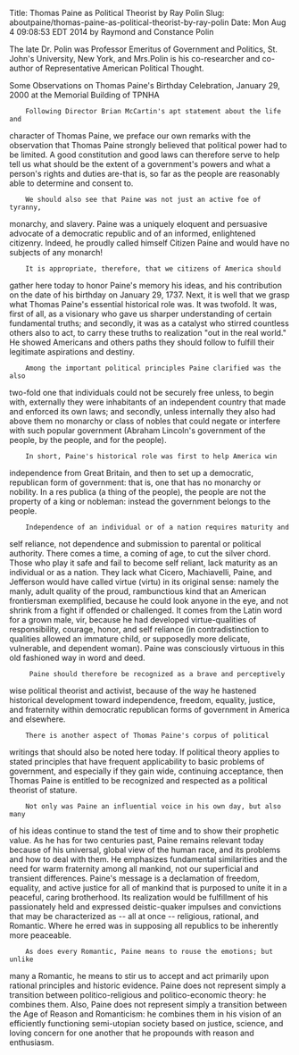 Title: Thomas Paine as Political Theorist by Ray Polin
Slug: aboutpaine/thomas-paine-as-political-theorist-by-ray-polin
Date: Mon Aug  4 09:08:53 EDT 2014
   by Raymond and Constance Polin
    

   The late Dr. Polin was Professor Emeritus of Government and Politics, St.
   John's University, New York, and Mrs.Polin is his co-researcher and
   co-author of Representative American Political Thought.

    
   Some Observations on Thomas Paine's Birthday Celebration, January 29, 2000
   at the Memorial Building of TPNHA
    
        Following Director Brian McCartin's apt statement about the life and
   character of Thomas Paine, we preface our own remarks with the observation
   that Thomas Paine strongly believed that political power had to be
   limited. A good constitution and good laws can therefore serve to help
   tell us what should be the extent of a government's powers and what a
   person's rights and duties are-that is, so far as the people are
   reasonably able to determine and consent to.
    
        We should also see that Paine was not just an active foe of tyranny,
   monarchy, and slavery. Paine was a uniquely eloquent and persuasive
   advocate of a democratic republic and of an informed, enlightened
   citizenry. Indeed, he proudly called himself Citizen Paine and would have
   no subjects of any monarch!
    
        It is appropriate, therefore, that we citizens of America should
   gather here today to honor Paine's memory his ideas, and his contribution
   on the date of his birthday on January 29, 1737. Next, it is well that we
   grasp what Thomas Paine's essential historical role was. It was twofold.
   It was, first of all, as a visionary who gave us sharper understanding of
   certain fundamental truths; and secondly, it was as a catalyst who stirred
   countless others also to act, to carry these truths to realization "out in
   the real world." He showed Americans and others paths they should follow
   to fulfill their legitimate aspirations and destiny.
    
        Among the important political principles Paine clarified was the also
   two-fold one that individuals could not be securely free unless, to begin
   with, externally they were inhabitants of an independent country that made
   and enforced its own laws; and secondly, unless internally they also had
   above them no monarchy or class of nobles that could negate or interfere
   with such popular government (Abraham Lincoln's government of the people,
   by the people, and for the people).
    
        In short, Paine's historical role was first to help America win
   independence from Great Britain, and then to set up a democratic,
   republican form of government: that is, one that has no monarchy or
   nobility. In a res publica (a thing of the people), the people are not the
   property of a king or nobleman: instead the government belongs to the
   people.
    
        Independence of an individual or of a nation requires maturity and
   self reliance, not dependence and submission to parental or political
   authority. There comes a time, a coming of age, to cut the silver chord.
   Those who play it safe and fail to become self reliant, lack maturity as
   an individual or as a nation. They lack what Cicero, Machiavelli, Paine,
   and Jefferson would have called virtue (virtu) in its original sense:
   namely the manly, adult quality of the proud, rambunctious kind that an
   American frontiersman exemplified, because he could look anyone in the
   eye, and not shrink from a fight if offended or challenged. It comes from
   the Latin word for a grown male, vir, because he had developed
   virtue-qualities of responsibility, courage, honor, and self reliance (in
   contradistinction to qualities allowed an immature child, or supposedly
   more delicate, vulnerable, and dependent woman). Paine was consciously
   virtuous in this old fashioned way in word and deed.
    
         Paine should therefore be recognized as a brave and perceptively
   wise political theorist and activist, because of the way he hastened
   historical development toward independence, freedom, equality, justice,
   and fraternity within democratic republican forms of government in America
   and elsewhere.
    
        There is another aspect of Thomas Paine's corpus of political
   writings that should also be noted here today. If political theory applies
   to stated principles that have frequent applicability to basic problems of
   government, and especially if they gain wide, continuing acceptance, then
   Thomas Paine is entitled to be recognized and respected as a political
   theorist of stature.
    
        Not only was Paine an influential voice in his own day, but also many
   of his ideas continue to stand the test of time and to show their
   prophetic value. As he has for two centuries past, Paine remains relevant
   today because of his universal, global view of the human race, and its
   problems and how to deal with them. He emphasizes fundamental similarities
   and the need for warm fraternity among all mankind, not our superficial
   and transient differences. Paine's message is a declamation of freedom,
   equality, and active justice for all of mankind that is purposed to unite
   it in a peaceful, caring brotherhood. Its realization would be fulfillment
   of his passionately held and expressed deistic-quaker impulses and
   convictions that may be characterized as -- all at once -- religious,
   rational, and Romantic. Where he erred was in supposing all republics to
   be inherently more peaceable.
    
        As does every Romantic, Paine means to rouse the emotions; but unlike
   many a Romantic, he means to stir us to accept and act primarily upon
   rational principles and historic evidence. Paine does not represent simply
   a transition between politico-religious and politico-economic theory: he
   combines them. Also, Paine does not represent simply a transition between
   the Age of Reason and Romanticism: he combines them in his vision of an
   efficiently functioning semi-utopian society based on justice, science,
   and loving concern for one another that he propounds with reason and
   enthusiasm.

